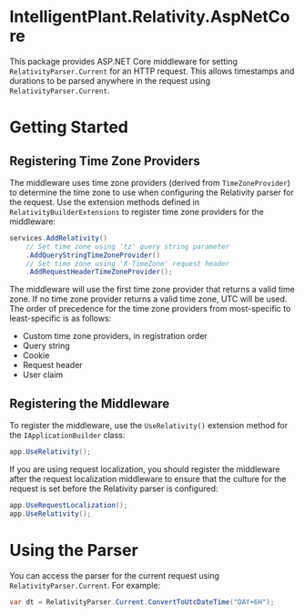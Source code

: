 ﻿# IntelligentPlant.Relativity.AspNetCore

This package provides ASP.NET Core middleware for setting `RelativityParser.Current` for an HTTP request. This allows timestamps and durations to be parsed anywhere in the request using `RelativityParser.Current`.


# Getting Started

## Registering Time Zone Providers

The middleware uses time zone providers (derived from `TimeZoneProvider`) to determine the time zone to use when configuring the Relativity parser for the request. Use the extension methods defined in `RelativityBuilderExtensions` to register time zone providers for the middleware:

```csharp
services.AddRelativity()
    // Set time zone using 'tz' query string parameter
    .AddQueryStringTimeZoneProvider()
    // Set time zone using 'X-TimeZone' request header
    .AddRequestHeaderTimeZoneProvider();
```

The middleware will use the first time zone provider that returns a valid time zone. If no time zone provider returns a valid time zone, UTC will be used. The order of precedence for the time zone providers from most-specific to least-specific is as follows:

  * Custom time zone providers, in registration order
  * Query string
  * Cookie
  * Request header
  * User claim


## Registering the Middleware

To register the middleware, use the `UseRelativity()` extension method for the `IApplicationBuilder` class:

```csharp
app.UseRelativity();
```

If you are using request localization, you should register the middleware after the request localization middleware to ensure that the culture for the request is set before the Relativity parser is configured:

```csharp
app.UseRequestLocalization();
app.UseRelativity();
```


# Using the Parser

You can access the parser for the current request using `RelativityParser.Current`. For example:

```csharp
var dt = RelativityParser.Current.ConvertToUtcDateTime("DAY+6H");
```
